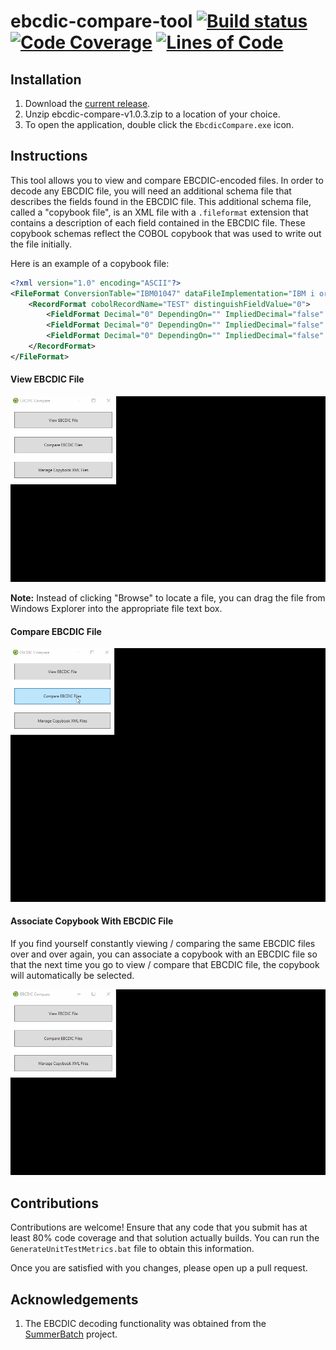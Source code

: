 # ebcdic-compare-tool [![Build status](https://ci.appveyor.com/api/projects/status/snsicw8e2v06x3uh/branch/master?svg=true)](https://ci.appveyor.com/project/cmoresid/ebcdic-compare-tool/branch/master) [![Code Coverage](https://sonarqube.com/api/badges/measure?key=ebcdic-compare-tool&metric=coverage)](https://sonarqube.com/dashboard/index/ebcdic-compare-tool) [![Lines of Code](https://sonarqube.com/api/badges/measure?key=ebcdic-compare-tool&metric=ncloc)](https://sonarqube.com/dashboard/index/ebcdic-compare-tool)  

## Installation
1. Download the [current release](https://github.com/cmoresid/ebcdic-compare-tool/releases/download/v1.0.3/ebcdic-compare-v1.0.3.zip).  
2. Unzip ebcdic-compare-v1.0.3.zip to a location of your choice.
3. To open the application, double click the ```EbcdicCompare.exe``` icon.

## Instructions
This tool allows you to view and compare EBCDIC-encoded files. In order to decode
any EBCDIC file, you will need an additional schema file that describes the fields found
in the EBCDIC file. This additional schema file, called a "copybook file", is an
XML file with a ```.fileformat``` extension that contains a description of each field
contained in the EBCDIC file. These copybook schemas reflect the COBOL copybook that
was used to write out the file initially.   

Here is an example of a copybook file:  
```xml
<?xml version="1.0" encoding="ASCII"?>
<FileFormat ConversionTable="IBM01047" dataFileImplementation="IBM i or z System" distinguishFieldSize="0" newLineSize="0" headerSize="0" >
	<RecordFormat cobolRecordName="TEST" distinguishFieldValue="0">
		<FieldFormat Decimal="0" DependingOn="" ImpliedDecimal="false" Name="ID" Occurs="1" Picture="3(9)" Signed="false" Size="9" Type="3" Value=""/>
		<FieldFormat Decimal="0" DependingOn="" ImpliedDecimal="false" Name="NAME" Occurs="1" Picture="X(12)" Signed="false" Size="12" Type="X" Value=""/>
		<FieldFormat Decimal="0" DependingOn="" ImpliedDecimal="false" Name="VALUE" Occurs="1" Picture="9(6)" Signed="true" Size="6" Type="9" Value=""/>
	</RecordFormat>
</FileFormat>
```

#### View EBCDIC File
![How to view an EBCDIC file](screenshots/view_ebcdic_file.gif)  

**Note:** Instead of clicking "Browse" to locate a file, you can drag the file
from Windows Explorer into the appropriate file text box.  

#### Compare EBCDIC File
![How to compare two EBCDIC files](screenshots/compare_ebcdic_files.gif)  

#### Associate Copybook With EBCDIC File  
If you find yourself constantly viewing / comparing the same EBCDIC files over
and over again, you can associate a copybook with an EBCDIC file so that the
next time you go to view / compare that EBCDIC file, the copybook will automatically
be selected.

![How to associate copybook with EBCDIC file](screenshots/manage_copybooks.gif)

## Contributions  
Contributions are welcome! Ensure that any code that you submit has at least 80%
code coverage and that solution actually builds. You can run the ```GenerateUnitTestMetrics.bat``` file to obtain this information.  

Once you are satisfied with you changes, please open up a pull request.  

## Acknowledgements
1. The EBCDIC decoding functionality was obtained from the [SummerBatch](https://github.com/SummerBatch/SummerBatch/blob/master/Notice.txt)
project.
